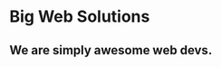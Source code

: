 Big Web Solutions
=================

We are simply awesome web devs.
------------------------------

